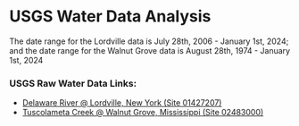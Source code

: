 # USGS Water Data Analysis

The date range for the Lordville data is July 28th, 2006 - January 1st, 2024; and the date range for the Walnut Grove data is August 28th, 1974 - January 1st, 2024

### USGS Raw Water Data Links:
- [Delaware River @ Lordville, New York (Site 01427207)](https://waterdata.usgs.gov/nwis/dv?cb_00060=on&cb_00065=on&format=rdb&site_no=01427207&referred_module=sw&period&begin_date=1900-01-01&end_date=2024-01-01)
- [Tuscolameta Creek @ Walnut Grove, Mississippi (Site 02483000)](https://waterdata.usgs.gov/nwis/dv?cb_00060=on&cb_00065=on&format=rdb&site_no=02483000&referred_module=sw&period&begin_date=1900-01-01&end_date=2024-01-01)
